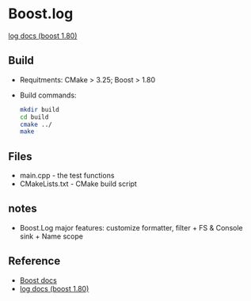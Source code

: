 # Boost.log

[log docs (boost 1.80)](https://www.boost.org/doc/libs/1_80_0/libs/log/doc/html/index.html)

## Build

- Requitments: CMake > 3.25; Boost > 1.80  
- Build commands:

    ```bash
    mkdir build
    cd build
    cmake ../
    make
    ```

## Files

- main.cpp - the test functions
- CMakeLists.txt - CMake build script

## notes

- Boost.Log major features: customize formatter, filter + FS & Console sink + Name scope

## Reference

- [Boost docs](https://www.boost.org/doc/)
- [log docs (boost 1.80)](https://www.boost.org/doc/libs/1_80_0/libs/log/doc/html/index.html)

